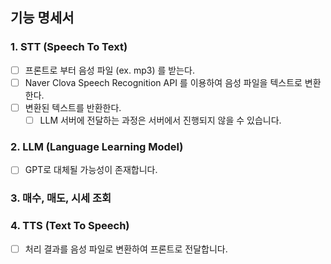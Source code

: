 ## 기능 명세서 

### 1. STT (Speech To Text)
- [ ] 프론트로 부터 음성 파일 (ex. mp3) 를 받는다. 
- [ ] Naver Clova Speech Recognition API 를 이용하여 음성 파일을 텍스트로 변환한다.
- [ ] 변환된 텍스트를 반환한다.
  - [ ] LLM 서버에 전달하는 과정은 서버에서 진행되지 않을 수 있습니다. 

### 2. LLM (Language Learning Model)
- [ ] GPT로 대체될 가능성이 존재합니다. 

### 3. 매수, 매도, 시세 조회 

### 4. TTS (Text To Speech)
- [ ] 처리 결과를 음성 파일로 변환하여 프론트로 전달합니다.